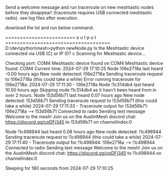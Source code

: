 Send a welcome message and run traceroute on new meshtastic nodes before they disappear! (traceroute requires USB connected meshtastic radio).
see log files after execution.

download the lot and run below command.  

======================== o u t p u t ====================================
D:\dev\python\mesh>python newNode.py
Is the Meshtastic device connected via USB (C) or IP (I)? c
Scanning for Meshtastic device...

Checking port: COM4
Meshtastic device found on COM4
Meshtastic device found: COM4
Current time: 2024-07-29 17:10:25
Node !06e2718a last heard -0.00 hours ago
New node detected: !06e2718a
Sending traceroute request to !06e2718a (this could take a while)
Error running traceroute for !06e2718a: 2024-07-29 17:11:30 - !06e2718a
Node !1c314db4 last heard 10.50 hours ago
Skipping node !1c314db4 as it hasn't been heard from in over 2 hours.
Node !53d56b71 last heard 0.07 hours ago
New node detected: !53d56b71
Sending traceroute request to !53d56b71 (this could take a while)
2024-07-29 17:11:33 - Traceroute output for !53d56b71: !06e2718a --> !53d56b71
Connected to radio
Sending text message Welcome to the mesh! Join us on the AustinMesh discord chat: https://discord.gg/cpDFj345 to !53d56b71 on channelIndex:0

Node !1c498944 last heard 0.08 hours ago
New node detected: !1c498944
Sending traceroute request to !1c498944 (this could take a while)
2024-07-29 17:11:40 - Traceroute output for !1c498944: !06e2718a --> !1c498944
Connected to radio
Sending text message Welcome to the mesh! Join us on the AustinMesh discord chat: https://discord.gg/cpDFj345 to !1c498944 on channelIndex:0

Sleeping for 180 seconds from 2024-07-29 17:10:25
